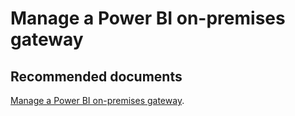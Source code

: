   <properties
	pageTitle="manage a power bi gateway"
	description="manage a power bi gateway"
	service="microsoft.PowerBIDedicated"
	resource="capacities"
	authors="pjfreitas"
	ms.author="pfreitas"	
	displayOrder="410"
	selfHelpType="generic"
	supportTopicIds="32628117"
	productPesIds="16334"
	cloudEnvironments="public, MoonCake, fairfax" 
	articleId="5c34a1a1-570b-e1ee-7568-97ec7955e022"
/>

# Manage a Power BI on-premises gateway

## **Recommended documents**

[Manage a Power BI on-premises gateway](https://docs.microsoft.com/power-bi/service-gateway-manage).<br>